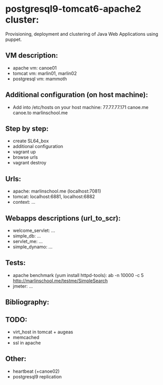 # postgresql9-tomcat6-apache2 cluster:
Provisioning, deployment and clustering of Java Web Applications using puppet.

## VM description:
 - apache vm: canoe01
 - tomcat vm: marlin01, marlin02
 - postgresql vm: mammoth

## Additional configuration (on host machine):
 - Add into /etc/hosts on your host machine: 77.77.77.171 canoe.me canoe.to marlinschool.me

## Step by step:
 - create SL64_box
 - additional configuration
 - vagrant up
 - browse urls
 - vagrant destroy

## Urls:
 - apache: marlinschool.me (localhost:7081)
 - tomcat: localhost:6881, localhost:6882
 - context: ...

## Webapps descriptions (url_to_scr):
 - welcome_servlet: ...
 - simple_db: ...
 - servlet_me: ...
 - simple_dynamo: ...

## Tests:
 - apache benchmark (yum install httpd-tools): ab -n 10000 -c 5 http://marlinschool.me/testme/SimpleSearch
 - jmeter: ...

## Bibliography:

## TODO:
 - virt_host in tomcat + augeas
 - memcached
 - ssl in apache

## Other: 
- heartbeat (+canoe02)
- postgresql9 replication

